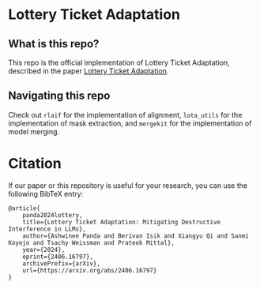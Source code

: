 # Lottery Ticket Adaptation

## What is this repo?

This repo is the official implementation of Lottery Ticket Adaptation, described in the paper [Lottery Ticket Adaptation](https://arxiv.org/abs/2406.16797).

## Navigating this repo

Check out `rlaif` for the implementation of alignment, `lota_utils` for the implementation of mask extraction, and `mergekit` for the implementation of model merging.

# Citation
If our paper or this repository is useful for your research, you can use the following BibTeX entry:

    @article{
        panda2024lottery,
        title={Lottery Ticket Adaptation: Mitigating Destructive Interference in LLMs},
        author={Ashwinee Panda and Berivan Isik and Xiangyu Qi and Sanmi Koyejo and Tsachy Weissman and Prateek Mittal},
        year={2024},
        eprint={2406.16797},
        archivePrefix={arXiv},
        url={https://arxiv.org/abs/2406.16797}
    }
